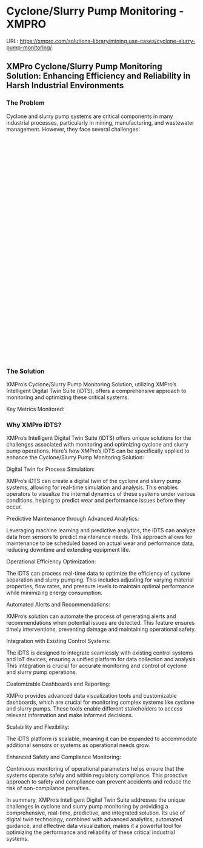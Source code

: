 # Cyclone/Slurry Pump Monitoring - XMPRO

URL: https://xmpro.com/solutions-library/mining,use-cases/cyclone-slurry-pump-monitoring/

## XMPro Cyclone/Slurry Pump Monitoring Solution: Enhancing Efficiency and Reliability in Harsh Industrial Environments

### The Problem

Cyclone and slurry pump systems are critical components in many industrial processes, particularly in mining, manufacturing, and wastewater management. However, they face several challenges:

![Image](data:image/svg+xml,%3Csvg%20viewBox%3D%220%200%201020%20574%22%20xmlns%3D%22http%3A%2F%2Fwww.w3.org%2F2000%2Fsvg%22%3E%3C%2Fsvg%3E)

![Image](data:image/svg+xml,%3Csvg%20viewBox%3D%220%200%20960%20540%22%20xmlns%3D%22http%3A%2F%2Fwww.w3.org%2F2000%2Fsvg%22%3E%3C%2Fsvg%3E)

### The Solution

XMPro’s Cyclone/Slurry Pump Monitoring Solution, utilizing XMPro’s Intelligent Digital Twin Suite (iDTS), offers a comprehensive approach to monitoring and optimizing these critical systems.

Key Metrics Monitored:

### 

### Why XMPro iDTS?

XMPro’s Intelligent Digital Twin Suite (iDTS) offers unique solutions for the challenges associated with monitoring and optimizing cyclone and slurry pump operations. Here’s how XMPro’s iDTS can be specifically applied to enhance the Cyclone/Slurry Pump Monitoring Solution:

Digital Twin for Process Simulation:

XMPro’s iDTS can create a digital twin of the cyclone and slurry pump systems, allowing for real-time simulation and analysis. This enables operators to visualize the internal dynamics of these systems under various conditions, helping to predict wear and performance issues before they occur.

Predictive Maintenance through Advanced Analytics:

Leveraging machine learning and predictive analytics, the iDTS can analyze data from sensors to predict maintenance needs. This approach allows for maintenance to be scheduled based on actual wear and performance data, reducing downtime and extending equipment life.

Operational Efficiency Optimization:

The iDTS can process real-time data to optimize the efficiency of cyclone separation and slurry pumping. This includes adjusting for varying material properties, flow rates, and pressure levels to maintain optimal performance while minimizing energy consumption.

Automated Alerts and Recommendations:

XMPro’s solution can automate the process of generating alerts and recommendations when potential issues are detected. This feature ensures timely interventions, preventing damage and maintaining operational safety.

Integration with Existing Control Systems:

The iDTS is designed to integrate seamlessly with existing control systems and IoT devices, ensuring a unified platform for data collection and analysis. This integration is crucial for accurate monitoring and control of cyclone and slurry pump operations.

Customizable Dashboards and Reporting:

XMPro provides advanced data visualization tools and customizable dashboards, which are crucial for monitoring complex systems like cyclone and slurry pumps. These tools enable different stakeholders to access relevant information and make informed decisions.

Scalability and Flexibility:

The iDTS platform is scalable, meaning it can be expanded to accommodate additional sensors or systems as operational needs grow.

Enhanced Safety and Compliance Monitoring:

Continuous monitoring of operational parameters helps ensure that the systems operate safely and within regulatory compliance. This proactive approach to safety and compliance can prevent accidents and reduce the risk of non-compliance penalties.

In summary, XMPro’s Intelligent Digital Twin Suite addresses the unique challenges in cyclone and slurry pump monitoring by providing a comprehensive, real-time, predictive, and integrated solution. Its use of digital twin technology, combined with advanced analytics, automated guidance, and effective data visualization, makes it a powerful tool for optimizing the performance and reliability of these critical industrial systems.

